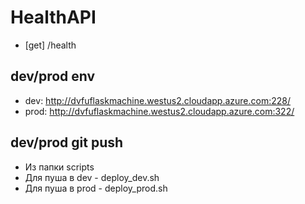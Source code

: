 # HealthAPI

* [get] /health

## dev/prod env
* dev: http://dvfuflaskmachine.westus2.cloudapp.azure.com:228/
* prod: http://dvfuflaskmachine.westus2.cloudapp.azure.com:322/

## dev/prod git push
* Из папки scripts
* Для пуша в dev - deploy_dev.sh
* Для пуша в prod - deploy_prod.sh
